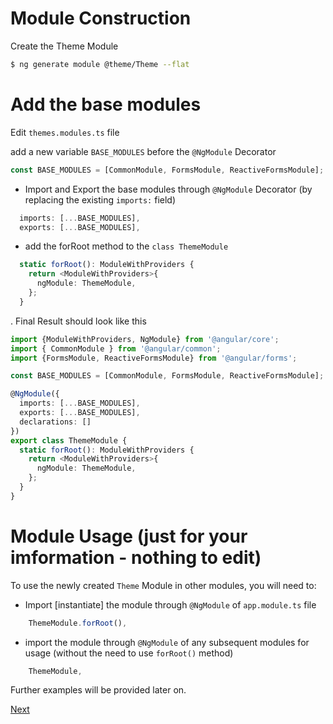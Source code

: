 # Module Construction

Create the Theme Module

```bash
$ ng generate module @theme/Theme --flat
```

# Add the base modules

Edit `themes.modules.ts` file

add a new variable `BASE_MODULES` before the `@NgModule` Decorator 

```Typescript
const BASE_MODULES = [CommonModule, FormsModule, ReactiveFormsModule];
```

* Import and Export the base modules through `@NgModule` Decorator
(by replacing the existing `imports:` field)

```Typescript
  imports: [...BASE_MODULES],
  exports: [...BASE_MODULES],
```

* add the forRoot method to the `class ThemeModule`

```Typescript
  static forRoot(): ModuleWithProviders {
    return <ModuleWithProviders>{
      ngModule: ThemeModule,
    };
  }

```

. Final Result should look like this

```Typescript
import {ModuleWithProviders, NgModule} from '@angular/core';
import { CommonModule } from '@angular/common';
import {FormsModule, ReactiveFormsModule} from '@angular/forms';

const BASE_MODULES = [CommonModule, FormsModule, ReactiveFormsModule];

@NgModule({
  imports: [...BASE_MODULES],
  exports: [...BASE_MODULES],
  declarations: []
})
export class ThemeModule {
  static forRoot(): ModuleWithProviders {
    return <ModuleWithProviders>{
      ngModule: ThemeModule,
    };
  }
}
```

# Module Usage (just for your imformation - nothing to edit)

To use the newly created `Theme` Module in other modules, you will need to:

* Import [instantiate] the module through `@NgModule` of `app.module.ts` file

```Typescript
    ThemeModule.forRoot(),
```

* import the module through `@NgModule` of any subsequent modules for usage (without the need to use `forRoot()` method)

```Typescript
    ThemeModule,
```

Further examples will be provided later on.

[Next](NB.md)
